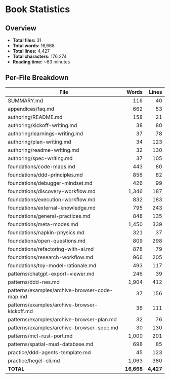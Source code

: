 # Book Statistics

## Overview

- **Total files:** 31
- **Total words:** 16,668
- **Total lines:** 4,427
- **Total characters:** 176,274
- **Reading time:** ~83 minutes

## Per-File Breakdown

| File | Words | Lines |
|------|------:|------:|
| SUMMARY.md | 116 | 40 |
| appendices/faq.md | 662 | 53 |
| authoring/README.md | 158 | 21 |
| authoring/kickoff-writing.md | 38 | 80 |
| authoring/learnings-writing.md | 37 | 78 |
| authoring/plan-writing.md | 34 | 123 |
| authoring/readme-writing.md | 32 | 130 |
| authoring/spec-writing.md | 37 | 105 |
| foundations/code-maps.md | 443 | 80 |
| foundations/ddd-principles.md | 856 | 82 |
| foundations/debugger-mindset.md | 426 | 99 |
| foundations/discovery-workflow.md | 1,346 | 187 |
| foundations/execution-workflow.md | 832 | 183 |
| foundations/external-knowledge.md | 795 | 243 |
| foundations/general-practices.md | 848 | 135 |
| foundations/meta-modes.md | 1,450 | 339 |
| foundations/napkin-physics.md | 321 | 37 |
| foundations/open-questions.md | 809 | 298 |
| foundations/refactoring-with-ai.md | 878 | 79 |
| foundations/research-workflow.md | 966 | 205 |
| foundations/toy-model-rationale.md | 493 | 117 |
| patterns/chatgpt-export-viewer.md | 246 | 39 |
| patterns/ddd-nes.md | 1,904 | 412 |
| patterns/examples/archive-browser-code-map.md | 37 | 156 |
| patterns/examples/archive-browser-kickoff.md | 36 | 111 |
| patterns/examples/archive-browser-plan.md | 32 | 76 |
| patterns/examples/archive-browser-spec.md | 30 | 130 |
| patterns/mcl-rust-port.md | 1,000 | 201 |
| patterns/spatial-mud-database.md | 698 | 85 |
| practice/ddd-agents-template.md | 45 | 123 |
| practice/hegel-cli.md | 1,063 | 380 |
| **TOTAL** | **16,668** | **4,427** |
